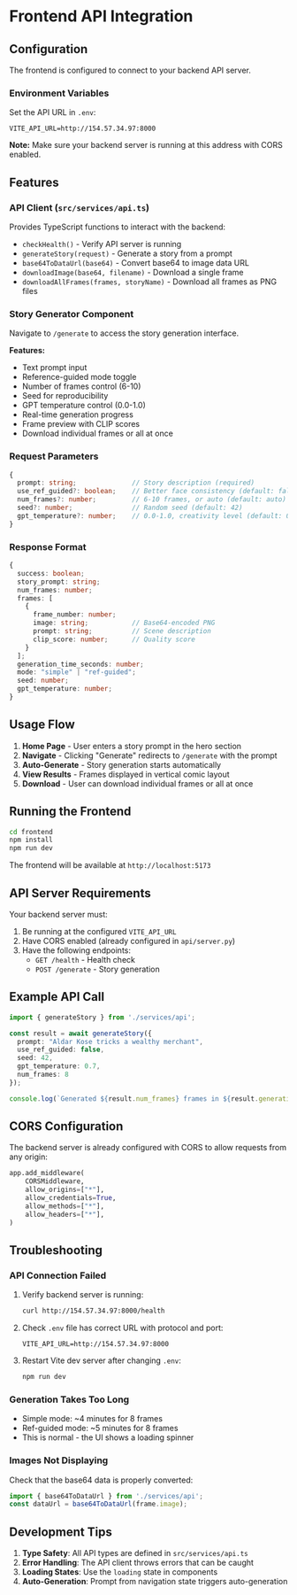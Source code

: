 # Frontend API Integration

## Configuration

The frontend is configured to connect to your backend API server.

### Environment Variables

Set the API URL in `.env`:

```env
VITE_API_URL=http://154.57.34.97:8000
```

**Note:** Make sure your backend server is running at this address with CORS enabled.

## Features

### API Client (`src/services/api.ts`)

Provides TypeScript functions to interact with the backend:

- `checkHealth()` - Verify API server is running
- `generateStory(request)` - Generate a story from a prompt
- `base64ToDataUrl(base64)` - Convert base64 to image data URL
- `downloadImage(base64, filename)` - Download a single frame
- `downloadAllFrames(frames, storyName)` - Download all frames as PNG files

### Story Generator Component

Navigate to `/generate` to access the story generation interface.

**Features:**
- Text prompt input
- Reference-guided mode toggle
- Number of frames control (6-10)
- Seed for reproducibility
- GPT temperature control (0.0-1.0)
- Real-time generation progress
- Frame preview with CLIP scores
- Download individual frames or all at once

### Request Parameters

```typescript
{
  prompt: string;              // Story description (required)
  use_ref_guided?: boolean;    // Better face consistency (default: false)
  num_frames?: number;         // 6-10 frames, or auto (default: auto)
  seed?: number;               // Random seed (default: 42)
  gpt_temperature?: number;    // 0.0-1.0, creativity level (default: 0.7)
}
```

### Response Format

```typescript
{
  success: boolean;
  story_prompt: string;
  num_frames: number;
  frames: [
    {
      frame_number: number;
      image: string;           // Base64-encoded PNG
      prompt: string;          // Scene description
      clip_score: number;      // Quality score
    }
  ];
  generation_time_seconds: number;
  mode: "simple" | "ref-guided";
  seed: number;
  gpt_temperature: number;
}
```

## Usage Flow

1. **Home Page** - User enters a story prompt in the hero section
2. **Navigate** - Clicking "Generate" redirects to `/generate` with the prompt
3. **Auto-Generate** - Story generation starts automatically
4. **View Results** - Frames displayed in vertical comic layout
5. **Download** - User can download individual frames or all at once

## Running the Frontend

```bash
cd frontend
npm install
npm run dev
```

The frontend will be available at `http://localhost:5173`

## API Server Requirements

Your backend server must:
1. Be running at the configured `VITE_API_URL`
2. Have CORS enabled (already configured in `api/server.py`)
3. Have the following endpoints:
   - `GET /health` - Health check
   - `POST /generate` - Story generation

## Example API Call

```typescript
import { generateStory } from './services/api';

const result = await generateStory({
  prompt: "Aldar Kose tricks a wealthy merchant",
  use_ref_guided: false,
  seed: 42,
  gpt_temperature: 0.7,
  num_frames: 8
});

console.log(`Generated ${result.num_frames} frames in ${result.generation_time_seconds}s`);
```

## CORS Configuration

The backend server is already configured with CORS to allow requests from any origin:

```python
app.add_middleware(
    CORSMiddleware,
    allow_origins=["*"],
    allow_credentials=True,
    allow_methods=["*"],
    allow_headers=["*"],
)
```

## Troubleshooting

### API Connection Failed

1. Verify backend server is running:
   ```bash
   curl http://154.57.34.97:8000/health
   ```

2. Check `.env` file has correct URL with protocol and port:
   ```env
   VITE_API_URL=http://154.57.34.97:8000
   ```

3. Restart Vite dev server after changing `.env`:
   ```bash
   npm run dev
   ```

### Generation Takes Too Long

- Simple mode: ~4 minutes for 8 frames
- Ref-guided mode: ~5 minutes for 8 frames
- This is normal - the UI shows a loading spinner

### Images Not Displaying

Check that the base64 data is properly converted:
```typescript
import { base64ToDataUrl } from './services/api';
const dataUrl = base64ToDataUrl(frame.image);
```

## Development Tips

1. **Type Safety**: All API types are defined in `src/services/api.ts`
2. **Error Handling**: The API client throws errors that can be caught
3. **Loading States**: Use the `loading` state in components
4. **Auto-Generation**: Prompt from navigation state triggers auto-generation
